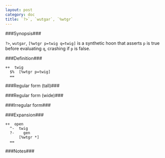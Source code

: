 ```yaml
---
layout: post
category: doc
title: `?>`, `wutgar`, `%wtgr`
---
```


###Synopsis###

`?>`, `wutgar`, `[%wtgr p=twig q=twig]` is a synthetic hoon that
asserts `p` is true before evaluating `q`, crashing if `p` is false.

###Definition###

    ++  twig  
      $%  [%wtgr p=twig]
      ==

###Regular form (tall)###

###Regular form (wide)###

###Irregular form###

###Expansion###
    
    ++  open
      ^-  twig
      ?-    gen
          [%wtgr *]
      ==

###Notes###

